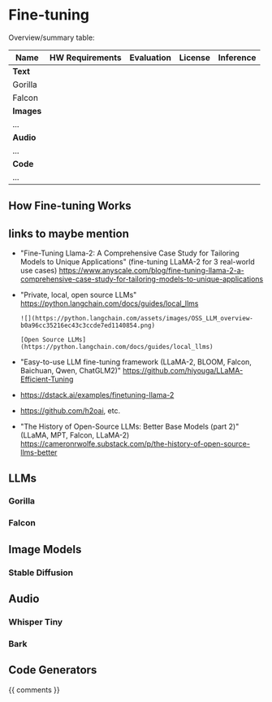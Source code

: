 # Fine-tuning

Overview/summary table:

Name | HW Requirements | Evaluation | License | Inference
--|--|--|--|--
**Text**|
Gorilla |
Falcon |
**Images** |
... |
**Audio** |
... |
**Code** |
... |

## How Fine-tuning Works

## links to maybe mention

- "Fine-Tuning Llama-2: A Comprehensive Case Study for Tailoring Models to Unique Applications" (fine-tuning LLaMA-2 for 3 real-world use cases) https://www.anyscale.com/blog/fine-tuning-llama-2-a-comprehensive-case-study-for-tailoring-models-to-unique-applications
- "Private, local, open source LLMs" https://python.langchain.com/docs/guides/local_llms

  ```{figure-md}
  ![](https://python.langchain.com/assets/images/OSS_LLM_overview-b0a96cc35216ec43c3ccde7ed1140854.png)

  [Open Source LLMs](https://python.langchain.com/docs/guides/local_llms)
  ```

- "Easy-to-use LLM fine-tuning framework (LLaMA-2, BLOOM, Falcon, Baichuan, Qwen, ChatGLM2)" https://github.com/hiyouga/LLaMA-Efficient-Tuning
- https://dstack.ai/examples/finetuning-llama-2
- https://github.com/h2oai, etc.
- "The History of Open-Source LLMs: Better Base Models (part 2)" (LLaMA, MPT, Falcon, LLaMA-2) https://cameronrwolfe.substack.com/p/the-history-of-open-source-llms-better

## LLMs

### Gorilla

### Falcon

## Image Models

### Stable Diffusion

## Audio

### Whisper Tiny

### Bark

## Code Generators

{{ comments }}
